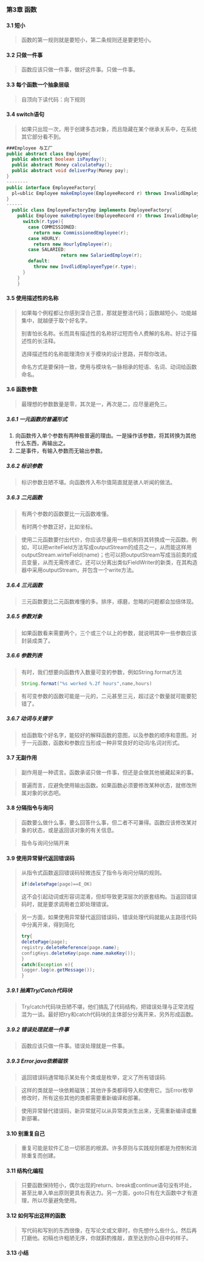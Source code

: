 ### 第3章 函数

#### 3.1 短小

> 函数的第一规则就是要短小，第二条规则还是要更短小。

#### 3.2 只做一件事

> 函数应该只做一件事，做好这件事。只做一件事。

#### 3.3 每个函数一个抽象层级

> 自顶向下读代码：向下规则



#### 3.4 switch语句

> 如果只出现一次，用于创建多态对象，而且隐藏在某个继承关系中，在系统其它部分看不到。

```java
###Employee 与工厂
public abstract class Employee{
  public abstract boolean isPayday();
  public abstract Money calculatePay();
  public abstract void deliverPay(Money pay);
}
--------
public interface EmployeeFactory{
  pl=ublic Employee makeEmployee(EmployeeRecord r) throws InvalidEmployeeType;
}
------
  public class EmployeeFactoryImp implements EmployeeFactory{
    public Employee makeEmployee(EmployeeRecord r) throws InvalidEmployeeType{
      switch(r.type){
        case COMMISSIONED:
          return new CommissionedEmployee(r);
        case HOURLY:
          return new HourlyEmployee(r);
        case SALARIED:
					return new SalariedEmploye(r);
        default:
          throw new InvdlidEmployeeType(r.type);
      }
    }
    }
```



#### 3.5 使用描述性的名称

> 如果每个例程都让你感到深合己意，那就是整洁代码；函数越短小，功能越集中，就越便于取个好名字。
>
> 别害怕长名称。长而具有描述性的名称好过短而令人费解的名称。好过于描述性的长注释。
>
> 选择描述性的名称能理清你关于模块的设计思路，并帮你改进。
>
> 命名方式是要保持一致，使用与模块名一脉相承的短语、名词、动词给函数命名。

#### 3.6 函数参数

> 最理想的参数数量是零，其次是一，再次是二，应尽量避免三。

##### 3.6.1 一元函数的普遍形式

1. 向函数传入单个参数有两种极普遍的理由。一是操作该参数，将其转换为其他什么东西，再输出之。
2. 二是事件，有输入参数而无输出参数。

##### 3.6.2 标识参数

> 标识参数丑陋不堪。向函数传入布尔值简直就是骇人听闻的做法。

##### 3.6.3 二元函数

> 有两个参数的函数要比一元函数难懂。
>
> 有时两个参数正好，比如坐标。

> 使用二元函数要付出代价，你应该尽量用一些机制将其转换成一元函数。例如，可以把writeField方法写成outputStream的成员之一，从而能这样用outputStream.wirteField(name)；也可以把outputStream写成当前类的成员变量，从而无需传递它。还可以分离出类似FieldWriter的新类，在其构造器中采用outputStream，并包含一个write方法。

##### 3.6.4 三元函数

> 三元函数要比二元函数难懂的多。排序，琢磨，忽略的问题都会加倍体现。

##### 3.6.5 参数对象

> 如果函数看来需要两个，三个或三个以上的参数，就说明其中一些参数应该封装成类了。

##### 3.6.6 参数列表

> 有时，我们想要向函数传入数量可变的参数，例如String.format方法
>
> ```java
> String.format("%s worked %.2f hours",name,hours)
> ```

> 有可变参数的函数可能是一元的，二元甚至三元，超过这个数量就可能要犯错了。

##### 3.6.7 动词与关键字

> 给函数取个好名字，能较好的解释函数的意图，以及参数的顺序和意图。对于一元函数，函数和参数应当形成一种非常良好的动词/名词对形式。

#### 3.7 无副作用

> 副作用是一种谎言。函数承诺只做一件事，但还是会做其他被藏起来的事。

> 普遍而言，应避免使用输出函数。如果函数必须要修改某种状态，就修改所属对象的状态吧。

#### 3.8 分隔指令与询问

> 函数要么做什么事，要么回答什么事，但二者不可兼得。函数应该修改某对象的状态，或是返回该对象的有关信息。

> 指令与询问分隔开来

#### 3.9 使用异常替代返回错误码

> 从指令式函数返回错误码轻微违反了指令与询问分隔的规则。
>
> ```java
> if(deletePage(page)==E_OK)
> ```
>
> 这不会引起动词或形容词混淆，但却导致更深层次的嵌套结构。当返回错误码时，就是要求调用者立即处理错误。



> 另一方面，如果使用异常替代返回错误码，错误处理代码就能从主路径代码中分离开来，得到简化
>
> ```java
> try{
> deletePage(page);
> registry.deleteReference(page.name);
> configKeys.deleteKey(page.name.makeKey());
> }
> catch(Exception e){
> logger.log(e.getMessage());
> }
> ```
>
> 

##### 3.9.1 抽离Try/Catch代码块

> Try/catch代码块丑陋不堪，他们搞乱了代码结构，把错误处理与正常流程混为一谈。最好把try和catch代码块的主体部分分离开来，另外形成函数。

##### 3.9.2 错误处理就是一件事

> 函数应该只做一件事。错误处理就是一件事。

##### 3.9.3 Error.java依赖磁铁

>  返回错误码通常暗示某处有个类或是枚举，定义了所有错误码.

> 这样的类就是一块依赖磁铁；其他许多类都得导入和使用它。当Error枚举修改时，所有这些其他的类都需要重新编译和部署。

> 使用异常替代错误码，新异常就可以从异常类派生出来，无需重新编译或重新部署。

#### 3.10 别重复自己

> 重复可能是软件汇总一切邪恶的根源。许多原则与实践规则都是为控制和消除重复而创建。

#### 3.11 结构化编程

> 只要函数保持短小，偶尔出现的return、break或continue语句没有坏处，甚至比单入单出原则更具有表达力。另一方面，goto只有在大函数中才有道理，所以尽量避免使用。

#### 3.12 如何写出这样的函数

> 写代码和写别的东西很像，在写论文或文章时，你先想什么些什么，然后再打磨他。初稿也许粗陋无序，你就斟酌推敲，直至达到你心目中的样子。

#### 3.13 小结











